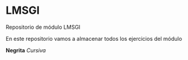 # LMSGI
Repositorio de módulo LMSGI

En este repositorio vamos a almacenar todos los ejercicios del módulo

**Negrita**
*Cursiva*

